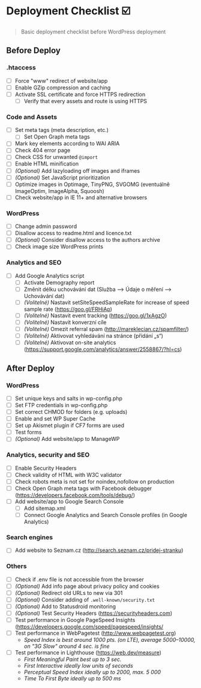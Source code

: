 # Deployment Checklist ☑️

> Basic deployment checklist before WordPress deployment

## Before Deploy

### .htaccess
- [ ] Force "www" redirect of website/app
- [ ] Enable GZip compression and caching
- [ ] Activate SSL certificate and force HTTPS redirection
	- [ ] Verify that every assets and route is using HTTPS

### Code and Assets
- [ ] Set meta tags (meta description, etc.)
	- [ ] Set Open Graph meta tags
- [ ] Mark key elements according to WAI ARIA
- [ ] Check 404 error page
- [ ] Check CSS for unwanted `@import`
- [ ] Enable HTML minification
- [ ] _(Optional)_ Add lazyloading off images and iframes
- [ ] _(Optional)_ Set JavaScript prioritization
- [ ] Optimize images in Optimage, TinyPNG, SVGOMG (eventuálně ImageOptim, ImageAlpha, Squoosh)
- [ ] Check website/app in IE 11+ and alternative browsers

### WordPress
- [ ] Change admin password
- [ ] Disallow access to readme.html and licence.txt
- [ ] _(Optional)_ Consider disallow access to the authors archive
- [ ] Check image size WordPress prints

### Analytics and SEO
- [ ] Add Google Analytics script
	- [ ] Activate Demography report
	- [ ] Změnit délku uchovávání dat (Služba –> Údaje o měření –> Uchovávání dat)
	- [ ] _(Volitelné)_ Nastavit setSiteSpeedSampleRate for increase of speed sample rate (https://goo.gl/FRHiAp) 
	- [ ] _(Volitelné)_ Nastavit event tracking (https://goo.gl/1xAgzO) 
	- [ ] _(Volitelné)_ Nastavit konverzní cíle
	- [ ] _(Volitelné)_ Omezit referral spam (http://mareklecian.cz/spamfilter/)
	- [ ] _(Volitelné)_ Aktivovat vyhledávání na stránce (přidání „s“)
	- [ ] _(Volitelné)_ Aktivovat on-site analytics (https://support.google.com/analytics/answer/2558867/?hl=cs)

## After Deploy

### WordPress
- [ ] Set unique keys and salts in wp-config.php
- [ ] Set FTP credentials in wp-config.php
- [ ] Set correct CHMOD for folders (e.g. uploads)
- [ ] Enable and set WP Super Cache
- [ ] Set up Akismet plugin if CF7 forms are used
- [ ] Test forms
- [ ] _(Optional)_ Add website/app to ManageWP

### Analytics, security and SEO
- [ ] Enable Security Headers
- [ ] Check validity of HTML with W3C validator
- [ ] Check robots meta is not set for noindex,nofollow on production
- [ ] Check Open Graph meta tags with Facebook debugger (https://developers.facebook.com/tools/debug/)
- [ ] Add website/app to Google Search Console
	- [ ] Add sitemap.xml
	- [ ] Connect Google Analytics and Search Console profiles (in Google Analytics)

### Search engines
- [ ] Add website to Seznam.cz (http://search.seznam.cz/pridej-stranku)

### Others
- [ ] Check if .env file is not accessible from the browser
- [ ] _(Optional)_ Add info page about privacy policy and cookies
- [ ] _(Optional)_ Redirect old URLs to new via 301
- [ ] _(Optional)_ Consider adding of `.well-known/security.txt`
- [ ] _(Optional)_ Add to Statusdroid monitoring
- [ ] _(Optional)_ Test Security Headers (https://securityheaders.com)
- [ ] Test performance in Google PageSpeed Insights (https://developers.google.com/speed/pagespeed/insights/
- [ ] Test performance in WebPagetest (http://www.webpagetest.org)
	- _Speed Index is best around 1000 pts. (on LTE), average 5000–10000, on "3G Slow" around 4 sec. is fine_
- [ ] Test performance in Lighthouse (https://web.dev/measure)
	- _First Meaningful Paint best up to 3 sec._
	- _First Interactive ideally low units of seconds_
	- _Perceptual Speed Index ideally up to 2000, max. 5 000_
	- _Time To First Byte ideally up to 500 ms_
